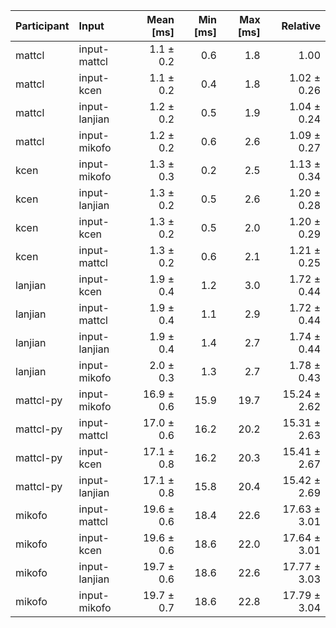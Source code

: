 | Participant | Input | Mean [ms] | Min [ms] | Max [ms] | Relative |
|:---|:---|---:|---:|---:|---:|
| mattcl | input-mattcl | 1.1 ± 0.2 | 0.6 | 1.8 | 1.00 |
| mattcl | input-kcen | 1.1 ± 0.2 | 0.4 | 1.8 | 1.02 ± 0.26 |
| mattcl | input-lanjian | 1.2 ± 0.2 | 0.5 | 1.9 | 1.04 ± 0.24 |
| mattcl | input-mikofo | 1.2 ± 0.2 | 0.6 | 2.6 | 1.09 ± 0.27 |
| kcen | input-mikofo | 1.3 ± 0.3 | 0.2 | 2.5 | 1.13 ± 0.34 |
| kcen | input-lanjian | 1.3 ± 0.2 | 0.5 | 2.6 | 1.20 ± 0.28 |
| kcen | input-kcen | 1.3 ± 0.2 | 0.5 | 2.0 | 1.20 ± 0.29 |
| kcen | input-mattcl | 1.3 ± 0.2 | 0.6 | 2.1 | 1.21 ± 0.25 |
| lanjian | input-kcen | 1.9 ± 0.4 | 1.2 | 3.0 | 1.72 ± 0.44 |
| lanjian | input-mattcl | 1.9 ± 0.4 | 1.1 | 2.9 | 1.72 ± 0.44 |
| lanjian | input-lanjian | 1.9 ± 0.4 | 1.4 | 2.7 | 1.74 ± 0.44 |
| lanjian | input-mikofo | 2.0 ± 0.3 | 1.3 | 2.7 | 1.78 ± 0.43 |
| mattcl-py | input-mikofo | 16.9 ± 0.6 | 15.9 | 19.7 | 15.24 ± 2.62 |
| mattcl-py | input-mattcl | 17.0 ± 0.6 | 16.2 | 20.2 | 15.31 ± 2.63 |
| mattcl-py | input-kcen | 17.1 ± 0.8 | 16.2 | 20.3 | 15.41 ± 2.67 |
| mattcl-py | input-lanjian | 17.1 ± 0.8 | 15.8 | 20.4 | 15.42 ± 2.69 |
| mikofo | input-mattcl | 19.6 ± 0.6 | 18.4 | 22.6 | 17.63 ± 3.01 |
| mikofo | input-kcen | 19.6 ± 0.6 | 18.6 | 22.0 | 17.64 ± 3.01 |
| mikofo | input-lanjian | 19.7 ± 0.6 | 18.6 | 22.6 | 17.77 ± 3.03 |
| mikofo | input-mikofo | 19.7 ± 0.7 | 18.6 | 22.8 | 17.79 ± 3.04 |
